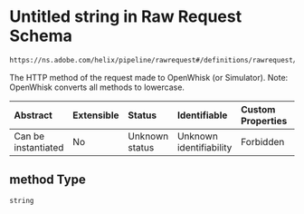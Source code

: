 # Untitled string in Raw Request Schema

```txt
https://ns.adobe.com/helix/pipeline/rawrequest#/definitions/rawrequest/properties/method
```

The HTTP method of the request made to OpenWhisk (or Simulator). Note: OpenWhisk converts all methods to lowercase.

| Abstract            | Extensible | Status         | Identifiable            | Custom Properties | Additional Properties | Access Restrictions | Defined In                                                                |
| :------------------ | :--------- | :------------- | :---------------------- | :---------------- | :-------------------- | :------------------ | :------------------------------------------------------------------------ |
| Can be instantiated | No         | Unknown status | Unknown identifiability | Forbidden         | Allowed               | none                | [rawrequest.schema.json\*](rawrequest.schema.json "open original schema") |

## method Type

`string`
